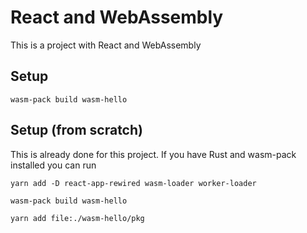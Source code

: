 # React and WebAssembly
This is a project with React and WebAssembly

## Setup
```wasm-pack build wasm-hello```

## Setup (from scratch)
This is already done for this project.
If you have Rust and wasm-pack installed you can run

```yarn add -D react-app-rewired wasm-loader worker-loader```

```wasm-pack build wasm-hello```

```yarn add file:./wasm-hello/pkg```